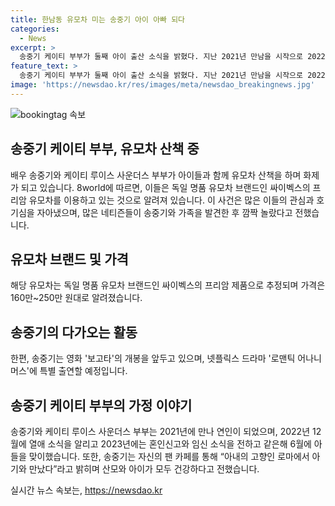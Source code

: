 ```yaml
---
title: 한남동 유모차 미는 송중기 아이 아빠 되다
categories:
  - News
excerpt: >
  송중기 케이티 부부가 둘째 아이 출산 소식을 밝혔다. 지난 2021년 만남을 시작으로 2022년 12월 열애를 공개하고, 2023년 혼인신고와 첫째 출산 소식을 전했다. 이어 득남 소식이 전해져 관심을 끌었다. 최근에는 육아에 전념하는 가족의 모습이 포착돼 뜨거운 화제가 되었다. 송중기는 현재 보고타 영화와 넷플릭스 드라마 로맨틱 어나니머스에 출연 예정이어서 더욱 더 기대를 모은다.
feature_text: >
  송중기 케이티 부부가 둘째 아이 출산 소식을 밝혔다. 지난 2021년 만남을 시작으로 2022년 12월 열애를 공개하고, 2023년 혼인신고와 첫째 출산 소식을 전했다. 이어 득남 소식이 전해져 관심을 끌었다. 최근에는 육아에 전념하는 가족의 모습이 포착돼 뜨거운 화제가 되었다. 송중기는 현재 보고타 영화와 넷플릭스 드라마 로맨틱 어나니머스에 출연 예정이어서 더욱 더 기대를 모은다.
image: 'https://newsdao.kr/res/images/meta/newsdao_breakingnews.jpg'
---
```


<p><img src="https://newsdao.kr/res/images/meta/newsdao_breakingnews.jpg" alt="bookingtag 속보" /></p>

<h2 data-ke-size="size26">송중기 케이티 부부, 유모차 산책 중</h2>

<p data-ke-size="size16">배우 송중기와 케이티 루이스 사운더스 부부가 아이들과 함께 유모차 산책을 하며 화제가 되고 있습니다. 8world에 따르면, 이들은 독일 명품 유모차 브랜드인 싸이벡스의 프리암 유모차를 이용하고 있는 것으로 알려져 있습니다. 이 사건은 많은 이들의 관심과 호기심을 자아냈으며, 많은 네티즌들이 송중기와 가족을 발견한 후 깜짝 놀랐다고 전했습니다.</p>

<h2 data-ke-size="size26">유모차 브랜드 및 가격</h2>

<p data-ke-size="size16">해당 유모차는 독일 명품 유모차 브랜드인 싸이벡스의 프리암 제품으로 추정되며 가격은 160만~250만 원대로 알려졌습니다.</p>

<h2 data-ke-size="size26">송중기의 다가오는 활동</h2>

<p data-ke-size="size16">한편, 송중기는 영화 '보고타'의 개봉을 앞두고 있으며, 넷플릭스 드라마 '로맨틱 어나니머스'에 특별 출연할 예정입니다.</p>

<h2 data-ke-size="size26">송중기 케이티 부부의 가정 이야기</h2>

<p data-ke-size="size16">송중기와 케이티 루이스 사운더스 부부는 2021년에 만나 연인이 되었으며, 2022년 12월에 열애 소식을 알리고 2023년에는 혼인신고와 임신 소식을 전하고 같은해 6월에 아들을 맞이했습니다. 또한, 송중기는 자신의 팬 카페를 통해 “아내의 고향인 로마에서 아기와 만났다”라고 밝히며 산모와 아이가 모두 건강하다고 전했습니다.</p>
실시간 뉴스 속보는, <a href="https://newsdao.kr" rel="dofollow">https://newsdao.kr</a>


